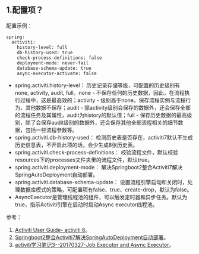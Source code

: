 ## 1.配置项？

配置示例：

```
spring:
  activiti:
    history-level: full
    db-history-used: true
    check-process-definitions: false
    deployment-mode: never-fail
    database-schema-update: true
    async-executor-activate: false
```

* spring.activiti.history-level： 历史记录存储等级，可配置的历史级别有none, activity, audit, full。none - 不保存任何的历史数据，因此，在流程执行过程中，这是最高效的；activity - 级别高于none，保存流程实例与流程行为，其他数据不保存；audit - 除activity级别会保存的数据外，还会保存全部的流程任务及其属性，audit为history的默认值；full - 保存历史数据的最高级别，除了会保存audit级别的数据外，还会保存其他全部流程相关的细节数据，包括一些流程参数等。
* spring.activiti.db-history-used： 检测历史表是否存在，activiti7默认不生成历史信息表，不开启此项的话，会少生成8张历史表。
* spring.activiti.check-process-definitions： 校验流程文件，默认校验resources下的processes文件夹里的流程文件，默认true。
* spring.activiti.deployment-mode： 解决Springboot2整合Activiti7解决SpringAutoDeployment自动部署。
* spring.activiti.database-schema-update： 设置流程引擎启动和关闭时，处理数据库模式的策略，可配置项有false、true、create-drop，默认为false。
* AsyncExecutor是管理线程池的组件，可以触发定时器和异步任务。默认为true，指示Activiti引擎在启动时启动Async executor线程池。

参考： 

1. [Activiti User Guide- activiti 6](https://www.activiti.org/userguide/#databaseConfiguration)。
2. [Springboot2整合Activiti7解决SpringAutoDeployment自动部署](https://blog.csdn.net/qq_43719932/article/details/115048588)。
3. [activiti学习笔记3--20170327-Job Executor and Async Executor](https://blog.csdn.net/silent_zqy/article/details/67073439)。
